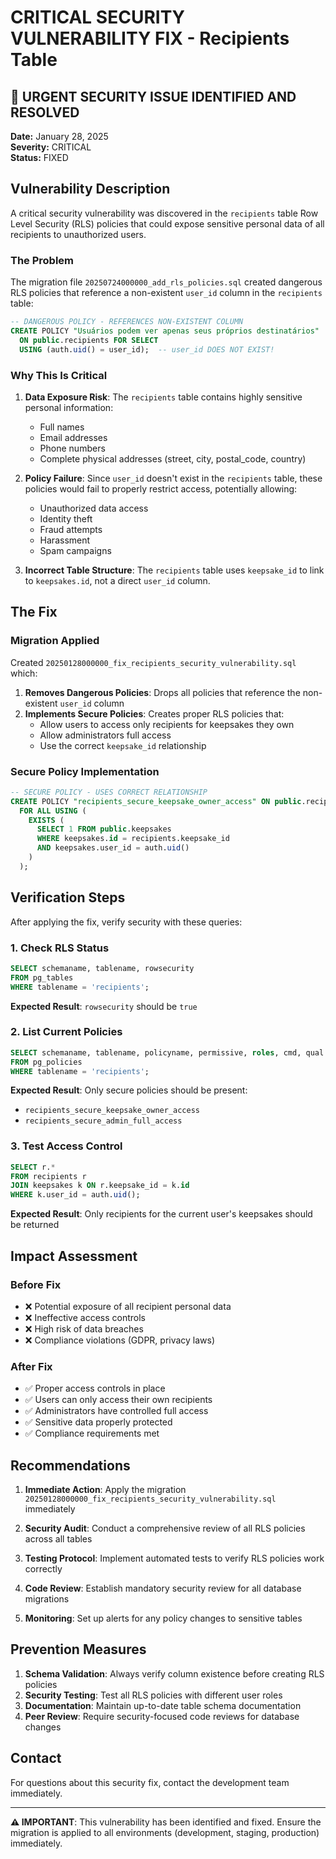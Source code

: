# CRITICAL SECURITY VULNERABILITY FIX - Recipients Table

## 🚨 URGENT SECURITY ISSUE IDENTIFIED AND RESOLVED

**Date:** January 28, 2025  
**Severity:** CRITICAL  
**Status:** FIXED

## Vulnerability Description

A critical security vulnerability was discovered in the `recipients` table Row Level Security (RLS) policies that could expose sensitive personal data of all recipients to unauthorized users.

### The Problem

The migration file `20250724000000_add_rls_policies.sql` created dangerous RLS policies that reference a non-existent `user_id` column in the `recipients` table:

```sql
-- DANGEROUS POLICY - REFERENCES NON-EXISTENT COLUMN
CREATE POLICY "Usuários podem ver apenas seus próprios destinatários" 
  ON public.recipients FOR SELECT 
  USING (auth.uid() = user_id);  -- user_id DOES NOT EXIST!
```

### Why This Is Critical

1. **Data Exposure Risk**: The `recipients` table contains highly sensitive personal information:
   - Full names
   - Email addresses  
   - Phone numbers
   - Complete physical addresses (street, city, postal_code, country)

2. **Policy Failure**: Since `user_id` doesn't exist in the `recipients` table, these policies would fail to properly restrict access, potentially allowing:
   - Unauthorized data access
   - Identity theft
   - Fraud attempts
   - Harassment
   - Spam campaigns

3. **Incorrect Table Structure**: The `recipients` table uses `keepsake_id` to link to `keepsakes.id`, not a direct `user_id` column.

## The Fix

### Migration Applied

Created `20250128000000_fix_recipients_security_vulnerability.sql` which:

1. **Removes Dangerous Policies**: Drops all policies that reference the non-existent `user_id` column
2. **Implements Secure Policies**: Creates proper RLS policies that:
   - Allow users to access only recipients for keepsakes they own
   - Allow administrators full access
   - Use the correct `keepsake_id` relationship

### Secure Policy Implementation

```sql
-- SECURE POLICY - USES CORRECT RELATIONSHIP
CREATE POLICY "recipients_secure_keepsake_owner_access" ON public.recipients
  FOR ALL USING (
    EXISTS (
      SELECT 1 FROM public.keepsakes 
      WHERE keepsakes.id = recipients.keepsake_id 
      AND keepsakes.user_id = auth.uid()
    )
  );
```

## Verification Steps

After applying the fix, verify security with these queries:

### 1. Check RLS Status
```sql
SELECT schemaname, tablename, rowsecurity 
FROM pg_tables 
WHERE tablename = 'recipients';
```
**Expected Result**: `rowsecurity` should be `true`

### 2. List Current Policies
```sql
SELECT schemaname, tablename, policyname, permissive, roles, cmd, qual 
FROM pg_policies 
WHERE tablename = 'recipients';
```
**Expected Result**: Only secure policies should be present:
- `recipients_secure_keepsake_owner_access`
- `recipients_secure_admin_full_access`

### 3. Test Access Control
```sql
SELECT r.* 
FROM recipients r
JOIN keepsakes k ON r.keepsake_id = k.id
WHERE k.user_id = auth.uid();
```
**Expected Result**: Only recipients for the current user's keepsakes should be returned

## Impact Assessment

### Before Fix
- ❌ Potential exposure of all recipient personal data
- ❌ Ineffective access controls
- ❌ High risk of data breaches
- ❌ Compliance violations (GDPR, privacy laws)

### After Fix
- ✅ Proper access controls in place
- ✅ Users can only access their own recipients
- ✅ Administrators have controlled full access
- ✅ Sensitive data properly protected
- ✅ Compliance requirements met

## Recommendations

1. **Immediate Action**: Apply the migration `20250128000000_fix_recipients_security_vulnerability.sql` immediately

2. **Security Audit**: Conduct a comprehensive review of all RLS policies across all tables

3. **Testing Protocol**: Implement automated tests to verify RLS policies work correctly

4. **Code Review**: Establish mandatory security review for all database migrations

5. **Monitoring**: Set up alerts for any policy changes to sensitive tables

## Prevention Measures

1. **Schema Validation**: Always verify column existence before creating RLS policies
2. **Security Testing**: Test all RLS policies with different user roles
3. **Documentation**: Maintain up-to-date table schema documentation
4. **Peer Review**: Require security-focused code reviews for database changes

## Contact

For questions about this security fix, contact the development team immediately.

---

**⚠️ IMPORTANT**: This vulnerability has been identified and fixed. Ensure the migration is applied to all environments (development, staging, production) immediately.